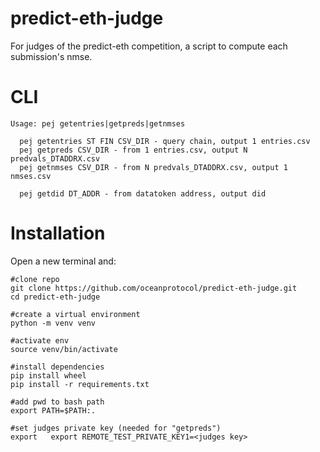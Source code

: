# predict-eth-judge

For judges of the predict-eth competition, a script to compute each submission's nmse.

# CLI

```text
Usage: pej getentries|getpreds|getnmses

  pej getentries ST FIN CSV_DIR - query chain, output 1 entries.csv
  pej getpreds CSV_DIR - from 1 entries.csv, output N predvals_DTADDRX.csv
  pej getnmses CSV_DIR - from N predvals_DTADDRX.csv, output 1 nmses.csv

  pej getdid DT_ADDR - from datatoken address, output did
```


# Installation

Open a new terminal and:

```console
#clone repo
git clone https://github.com/oceanprotocol/predict-eth-judge.git
cd predict-eth-judge

#create a virtual environment
python -m venv venv

#activate env
source venv/bin/activate

#install dependencies
pip install wheel
pip install -r requirements.txt

#add pwd to bash path
export PATH=$PATH:.

#set judges private key (needed for "getpreds")
export   export REMOTE_TEST_PRIVATE_KEY1=<judges key> 
```
